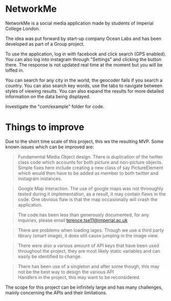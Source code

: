 NetworkMe
=========

NetworkMe is a social media application made by students of Imperial College London.

The idea was put forward by start-up company Ocean Labs and has been developed
as part of a Group project.

To use the application, log in with facebook and click search (GPS enabled).
You can also log into instagram through "Settings" and clicking the button there.
The response is not updated real time at the moment but you will be loffed in.

You can search for any city in the world, the geocoder fails if you search a country.
You can also search key words, use the tabs to navigate between styles of viewing
results. You can also expand the results for more detailed information on the data being displayed.

Investigate the "com/example" folder for code.


Things to improve
=================
Due to the short time scale of this project, this ws the resulting MVP. Some known issues which can be improved are:
> Fundamental Media Object design. There is duplication of the twitter class code which accounts for both picture
  and non-picture objects. Simple fixes here include creating a new class of say PictureElement which would then have to
  be added as member to both twitter and instagram instances.
  
> Google Map interaction. The use of google maps was not throoughly tested during it implementation, as a result, it may    contain flaws in the code. One obvious flaw is that the map occasionally will crash the application.

> The code has been less than generously documented, for any inquiries, please email terence.tse11@imperial.ac.uk

> There are problems when loading iages. Though we use a third party library (smart image), it does still cause
  jumping in the image view.

> There were also a various amount of API keys that have been used throughout the project, they are most likely static      variables and can easily be identified to change.

> There has been use of a singleton and after some though, this may not be the best way to design the various API      
  Handlers in the project, this may want to be reconsidered.

The scope for this project can be infinitely large and has many challenges, mainly concerning the APIs and their limitations.
